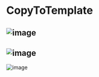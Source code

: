 # CopyToTemplate

![image](https://user-images.githubusercontent.com/106491131/190902441-2036fb62-4f4e-4062-9096-8768808036b3.png)
---
![image](https://user-images.githubusercontent.com/106491131/190902449-2a58d801-183e-49b5-9bf4-a3d8a26d72c1.png)
---
![image](https://user-images.githubusercontent.com/106491131/190902456-4a0d7f74-e121-4875-aad4-0bb572114929.png)
